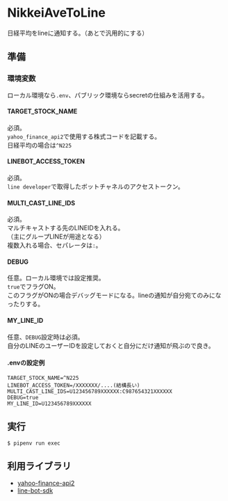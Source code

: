 # NikkeiAveToLine

日経平均をlineに通知する。（あとで汎用的にする）

## 準備

### 環境変数

ローカル環境なら`.env`、パブリック環境ならsecretの仕組みを活用する。

#### TARGET_STOCK_NAME

必須。  
`yahoo_finance_api2`で使用する株式コードを記載する。  
日経平均の場合は`^N225`

#### LINEBOT_ACCESS_TOKEN

必須。  
`line developer`で取得したボットチャネルのアクセストークン。  

#### MULTI_CAST_LINE_IDS

必須。  
マルチキャストする先のLINEIDを入れる。  
（主にグループLINEが用途となる）  
複数入れる場合、セパレータは`:`。

#### DEBUG

任意。ローカル環境では設定推奨。  
`true`でフラグON。  
このフラグがONの場合デバッグモードになる。lineの通知が自分宛てのみになったりする。

#### MY_LINE_ID

任意、`DEBUG`設定時は必須。  
自分のLINEのユーザーIDを設定しておくと自分にだけ通知が飛ぶので良き。  

#### .envの設定例

```
TARGET_STOCK_NAME=^N225
LINEBOT_ACCESS_TOKEN=/XXXXXXX/....(結構長い)
MULTI_CAST_LINE_IDS=U123456789XXXXXX:C987654321XXXXXX
DEBUG=true
MY_LINE_ID=U123456789XXXXXX
```

## 実行

`$ pipenv run exec`

## 利用ライブラリ

- [yahoo-finance-api2](https://github.com/pkout/yahoo_finance_api2)
- [line-bot-sdk](https://github.com/line/line-bot-sdk-python)